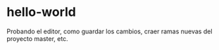 # hello-world

Probando el editor, como guardar los cambios, craer ramas nuevas del proyecto master, etc.
